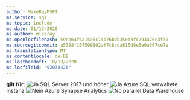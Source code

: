 ```yaml
---
author: MikeRayMSFT
ms.service: sql
ms.topic: include
ms.date: 01/13/2020
ms.author: mikeray
ms.openlocfilehash: 59ea64f6a15a6c74b76bdb35ed8fc293a76c3f39
ms.sourcegitcommit: a5398f107599102af7c8cda815d8e5e9a367ce7e
ms.translationtype: MT
ms.contentlocale: de-DE
ms.lasthandoff: 10/13/2020
ms.locfileid: "92038426"
---
```

<Token>**gilt für:** ![ Ja ](media/yes-icon.png) SQL Server 2017 und höher ![ Ja ](media/yes-icon.png) Azure SQL verwaltete Instanz ![ Nein ](media/no-icon.png) Azure Synapse Analytics ![ No ](media/no-icon.png) parallel Data Warehouse </Token>
